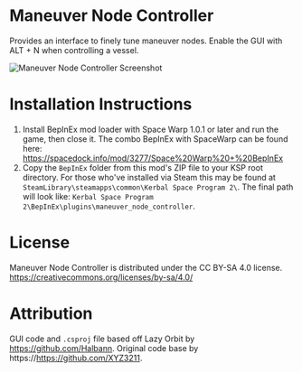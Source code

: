 # Maneuver Node Controller
 Provides an interface to finely tune maneuver nodes. Enable the GUI with ALT + N when controlling a vessel.
 
![Maneuver Node Controller Screenshot](https://i.imgur.com/M36w3mn.png)

 # Installation Instructions
 1. Install BepInEx mod loader with Space Warp 1.0.1 or later and run the game, then close it. The combo BepInEx with SpaceWarp can be found here: https://spacedock.info/mod/3277/Space%20Warp%20+%20BepInEx
 2. Copy the `BepInEx` folder from this mod's ZIP file to your KSP root directory. For those who've installed via Steam this may be found at `SteamLibrary\steamapps\common\Kerbal Space Program 2\`. The final path will look like: `Kerbal Space Program 2\BepInEx\plugins\maneuver_node_controller`.


# License
Maneuver Node Controller is distributed under the CC BY-SA 4.0 license.
https://creativecommons.org/licenses/by-sa/4.0/

# Attribution
GUI code and `.csproj` file based off Lazy Orbit by https://github.com/Halbann.
Original code base by https://https://github.com/XYZ3211.

